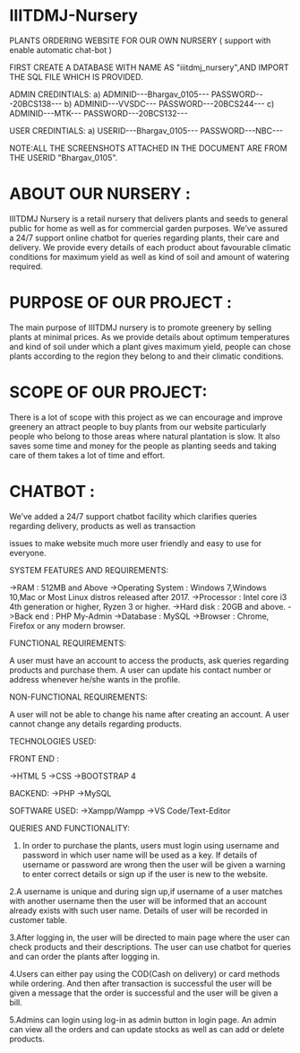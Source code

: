 # IIITDMJ-Nursery
PLANTS ORDERING WEBSITE FOR OUR OWN NURSERY  ( support with enable automatic chat-bot )

FIRST CREATE A DATABASE WITH NAME AS "iiitdmj_nursery",AND IMPORT THE SQL FILE WHICH IS PROVIDED.


ADMIN CREDINTIALS:
a)
ADMINID---Bhargav_0105---
PASSWORD---20BCS138---
b)
ADMINID---VVSDC---
PASSWORD---20BCS244---
c)
ADMINID---MTK---
PASSWORD---20BCS132---

USER CREDINTIALS:
a)
USERID---Bhargav_0105---
PASSWORD---NBC---


NOTE:ALL THE SCREENSHOTS ATTACHED IN THE DOCUMENT ARE FROM THE USERID "Bhargav_0105". 

# ABOUT OUR NURSERY :
IIITDMJ Nursery is a retail nursery that delivers plants and seeds to general public for home as well as for commercial garden purposes. We’ve assured a 24/7 support online chatbot for queries regarding plants, their care and delivery. We provide every details of each product about favourable climatic conditions for maximum yield as well as kind of soil and amount of watering required.

# PURPOSE OF OUR PROJECT :

The main purpose of IIITDMJ nursery is to promote greenery by selling plants at minimal prices. As we provide details about optimum temperatures and kind of soil under which a plant gives maximum yield, people can chose plants according to the region they belong to and their climatic conditions.

# SCOPE OF OUR PROJECT:

There is a lot of scope with this project as we can encourage and improve greenery an attract people to buy plants from our website particularly people who belong to those areas where natural plantation is slow. It also saves some time and money for the people as planting seeds and taking care of them takes a lot of time and effort.

# CHATBOT :
We’ve added a 24/7 support chatbot facility which clarifies queries regarding delivery, products as well as transaction

issues to make website much more user friendly and easy to use for everyone.

SYSTEM FEATURES AND REQUIREMENTS:

->RAM : 512MB and Above
->Operating System : Windows 7,Windows 10,Mac or Most Linux distros released after 2017.
->Processor : Intel core i3 4th generation or higher, Ryzen 3 or higher.
->Hard disk : 20GB and above.
->Back end : PHP My-Admin
->Database : MySQL
->Browser : Chrome, Firefox or any modern browser.

FUNCTIONAL REQUIREMENTS:

A user must have an account to access the products, ask queries regarding products and purchase them. A user can update his contact number or address whenever he/she wants in the profile.

NON-FUNCTIONAL REQUIREMENTS:

A user will not be able to change his name after creating an account. A user cannot change any details regarding products.

TECHNOLOGIES USED:

FRONT END :

->HTML 5
->CSS
->BOOTSTRAP 4

BACKEND:
->PHP
->MySQL

SOFTWARE USED:
->Xampp/Wampp
->VS Code/Text-Editor


QUERIES AND FUNCTIONALITY:

1. In order to purchase the plants, users must login using username and password in which user name will be used as a key. If details of username or password are wrong then the user will be given a warning to enter correct details or sign up if the user is new to the website.

2.A username is unique and during sign up,if username of a user matches with another username then the user will be informed that an account already exists with such user name. Details of user will be recorded in customer table.

3.After logging in, the user will be directed to main page where the user can check products and their descriptions. The user can use chatbot for queries and can order the plants after logging in.

4.Users can either pay using the COD(Cash on delivery) or card methods while ordering. And then after transaction is successful the user will be given a message that the order is successful and the user will be given a bill.

5.Admins can login using log-in as admin button in login page. An admin can view all the orders and can update stocks as well as can add or delete products.
